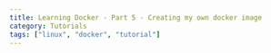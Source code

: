 ```yaml
---
title: Learning Docker - Part 5 - Creating my own docker image
category: Tutorials
tags: ["linux", "docker", "tutorial"]
---
```

